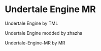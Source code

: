 # Undertale Engine MR

Undertale Engine by TML

Undertale Engine modded by zhazha

Undertale-Engine-MR by MR
